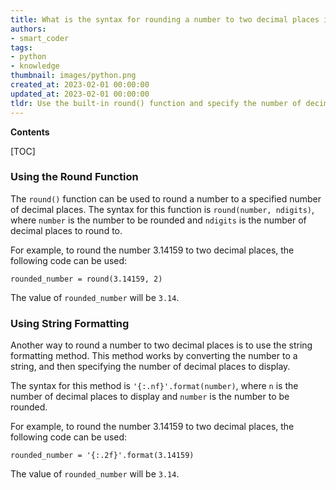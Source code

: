 ```yaml
---
title: What is the syntax for rounding a number to two decimal places in python?
authors:
- smart_coder
tags:
- python
- knowledge
thumbnail: images/python.png
created_at: 2023-02-01 00:00:00
updated_at: 2023-02-01 00:00:00
tldr: Use the built-in round() function and specify the number of decimal places to round to (in this case, 2).
---
```


**Contents**

[TOC]

### Using the Round Function

The `round()` function can be used to round a number to a specified number of decimal places. The syntax for this function is `round(number, ndigits)`, where `number` is the number to be rounded and `ndigits` is the number of decimal places to round to.

For example, to round the number 3.14159 to two decimal places, the following code can be used:

```
rounded_number = round(3.14159, 2)
```

The value of `rounded_number` will be `3.14`.

### Using String Formatting

Another way to round a number to two decimal places is to use the string formatting method. This method works by converting the number to a string, and then specifying the number of decimal places to display.

The syntax for this method is `'{:.nf}'.format(number)`, where `n` is the number of decimal places to display and `number` is the number to be rounded.

For example, to round the number 3.14159 to two decimal places, the following code can be used:

```
rounded_number = '{:.2f}'.format(3.14159)
```

The value of `rounded_number` will be `3.14`.
